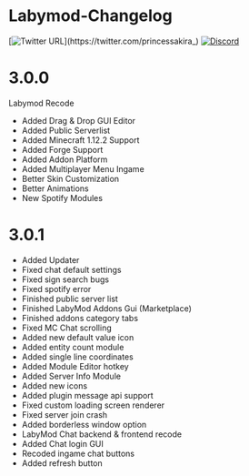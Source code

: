 # Labymod-Changelog

[![Twitter URL](https://img.shields.io/twitter/url?label=Follow%20me&style=social&url=https%3A%2F%2Ftwitter.com%2Fprincessakira_)](https://twitter.com/princessakira_)
[![Discord](https://img.shields.io/discord/622504866132000768?logo=Discord)](https://discord.gg/8AyNesa)


# 3.0.0

Labymod Recode
+ Added Drag & Drop GUI Editor
+ Added Public Serverlist
+ Added Minecraft 1.12.2 Support
+ Added Forge Support
+ Added Addon Platform
+ Added Multiplayer Menu Ingame
+ Better Skin Customization
+ Better Animations
+ New Spotify Modules

# 3.0.1

+ Added Updater
+ Fixed chat default settings
+ Fixed sign search bugs
+ Fixed spotify error
+ Finished public server list
+ Finished LabyMod Addons Gui (Marketplace)
+ Finished addons category tabs
+ Fixed MC Chat scrolling
+ Added new default value icon
+ Added entity count module
+ Added single line coordinates
+ Added Module Editor hotkey
+ Added Server Info Module
+ Added new icons
+ Added plugin message api support
+ Fixed custom loading screen renderer
+ Fixed server join crash
+ Added borderless window option
+ LabyMod Chat backend & frontend recode
+ Added Chat login GUI
+ Recoded ingame chat buttons
+ Added refresh button
